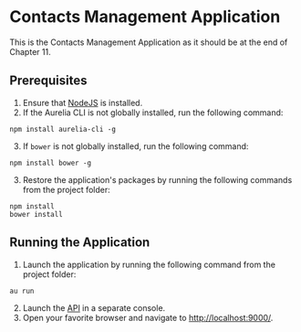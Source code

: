 # Contacts Management Application

This is the Contacts Management Application as it should be at the end of Chapter 11.

## Prerequisites

1. Ensure that [NodeJS](http://nodejs.org/) is installed.
2. If the Aurelia CLI is not globally installed, run the following command:
  ```shell
  npm install aurelia-cli -g
  ```
3. If `bower` is not globally installed, run the following command:
  ```shell
  npm install bower -g
  ```
3. Restore the application's packages by running the following commands from the project folder:
  ```shell
  npm install
  bower install
  ```

## Running the Application

1. Launch the application by running the following command from the project folder:
  ```shell
  au run
  ```
2. Launch the [API](../../api) in a separate console.
3. Open your favorite browser and navigate to [http://localhost:9000/](http://localhost:9000/).

